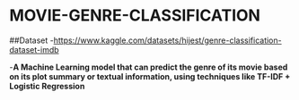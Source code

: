 # MOVIE-GENRE-CLASSIFICATION
##Dataset
-https://www.kaggle.com/datasets/hijest/genre-classification-dataset-imdb

-**A Machine Learning model that can predict the genre of its movie based on its plot summary or textual information, using techniques like TF-IDF + Logistic Regression**
